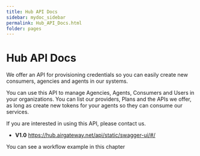 ```yaml
---
title: Hub API Docs
sidebar: mydoc_sidebar
permalink: Hub_API_Docs.html
folder: pages
---
```


# Hub API Docs

We offer an API for provisioning credentials so you can easily create new consumers, agencies and agents in our systems.

You can use this API to manage Agencies, Agents, Consumers and Users in your organizations. You can list our providers, Plans and the APIs we offer, as long as create new tokens for your agents so they can consume our services.

If you are interested in using this API, please contact us.

- **V1.0** https://hub.airgateway.net/api/static/swagger-ui/#/

You can see a workflow example in this chapter
